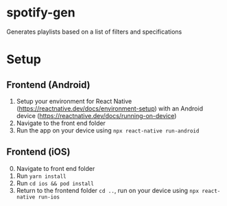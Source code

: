 # spotify-gen
Generates playlists based on a list of filters and specifications

# Setup
## Frontend (Android)
1. Setup your environment for React Native (https://reactnative.dev/docs/environment-setup) with an Android device (https://reactnative.dev/docs/running-on-device)
2. Navigate to the front end folder
3. Run the app on your device using `npx react-native run-android`

## Frontend (iOS)
0. Navigate to front end folder
1. Run `yarn install`
2. Run `cd ios && pod install`
3. Return to the frontend folder `cd ..`, run on your device using `npx react-native run-ios`